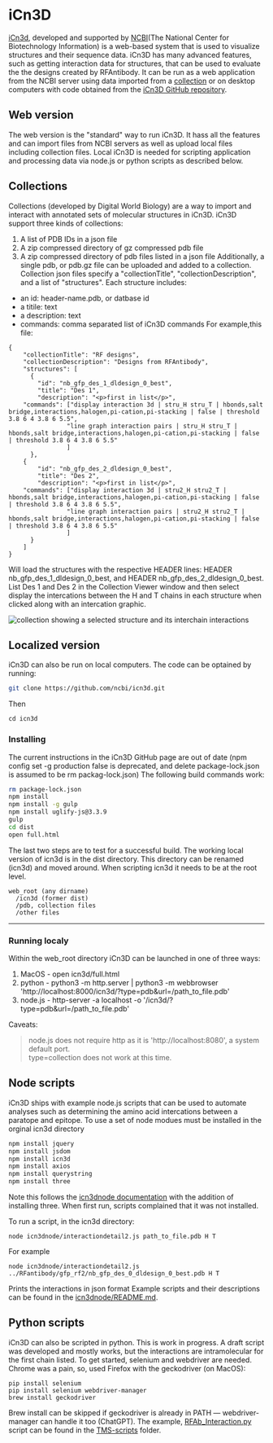 # iCn3D
[iCn3d](https://www.ncbi.nlm.nih.gov/Structure/icn3d/), developed and supported by [NCBI](https://www.ncbi.nlm.nih.gov/)(The National Center for Biotechnology Information) is a web-based system that is used to visualize structures and their sequence data. iCn3D has many advanced features, such as getting interaction data for structures, that can be used to evaluate the the designs created by RFAntibody. It can be run as a web application from the NCBI server using data imported from a [collection](#collections) or on desktop computers with code obtained from the [iCn3D GitHub repository](https://github.com/ncbi/icn3d).

## Web version
The web version is the "standard" way to run iCn3D. It hass all the features and can import files from NCBI servers as well as upload local files including collection files. Local iCn3D is needed for scripting application and processing data via node.js or python scripts as described below. 

## Collections
Collections (developed by Digital World Biology) are a way to import and interact with annotated sets of molecular structures in iCn3D. iCn3D support three kinds of collections:
1. A list of PDB IDs in a json file
2. A zip compressed directory of gz compressed pdb file
3. A zip compressed directory of pdb files listed in a json file
Additionally, a single pdb, or pdb.gz file can be uploaded and added to a collection.
Collection json files specify a "collectionTitle", "collectionDescription", and a list of "structures". Each structure includes:
- an id: header-name.pdb, or datbase id
- a titile: text
- a description: text
- commands: comma separated list of iCn3D commands
For example,this file:
```
{
	"collectionTitle": "RF designs",
	"collectionDescription": "Designs from RFAntibody",
	"structures": [
	  {
		"id": "nb_gfp_des_1_dldesign_0_best",
		"title": "Des 1",
		"description": "<p>first in list</p>",
    "commands": ["display interaction 3d | stru_H stru_T | hbonds,salt bridge,interactions,halogen,pi-cation,pi-stacking | false | threshold 3.8 6 4 3.8 6 5.5",
                "line graph interaction pairs | stru_H stru_T | hbonds,salt bridge,interactions,halogen,pi-cation,pi-stacking | false | threshold 3.8 6 4 3.8 6 5.5"
                ]
	  },
    {
		"id": "nb_gfp_des_2_dldesign_0_best",
		"title": "Des 2",
		"description": "<p>first in list</p>",
    "commands": ["display interaction 3d | stru2_H stru2_T | hbonds,salt bridge,interactions,halogen,pi-cation,pi-stacking | false | threshold 3.8 6 4 3.8 6 5.5",
                "line graph interaction pairs | stru2_H stru2_T | hbonds,salt bridge,interactions,halogen,pi-cation,pi-stacking | false | threshold 3.8 6 4 3.8 6 5.5"
                ]
	  }
	]
}
```
Will load the structures with the respective HEADER lines: HEADER nb_gfp_des_1_dldesign_0_best, and HEADER nb_gfp_des_2_dldesign_0_best. List Des 1 and Des 2 in the Collection Viewer window and then select display the intercations between the H and T chains in each structure when clicked along with an intercation graphic.   

![collection showing a selected structure and its interchain interactions](../images/icn3d-collection.jpg?raw=true "Title")

## Localized version
iCn3D can also be run on local computers. The code can be optained by running:
```bash
git clone https://github.com/ncbi/icn3d.git
```
Then
```
cd icn3d
```
### Installing
The current instructions in the iCn3D GitHub page are out of date (npm config set -g production false is deprecated, and delete package-lock.json is assumed to be rm packag-lock.json) The following build commands work:
```bash
rm package-lock.json
npm install
npm install -g gulp
npm install uglify-js@3.3.9
gulp
cd dist
open full.html
```
The last two steps are to test for a successful build. The working local version of icn3d is in the dist directory. This directory can be renamed (icn3d) and moved around. When scripting icn3d it needs to be at the root level. 
```
web_root (any dirname)
  /icn3d (former dist)
  /pdb, collection files
  /other files
```
---
### Running localy
Within the web_root directory iCn3D can be launched in one of three ways:
1. MacOS   - open icn3d/full.html
2. python  - python3 -m http.server | python3 -m webbrowser 'http://localhost:8000/icn3d/?type=pdb&url=/path_to_file.pdb'
3. node.js - http-server -a localhost -o '/icn3d/?type=pdb&url=/path_to_file.pdb'

Caveats:
>node.js does not require http as it is 'http://localhost:8080', a system default port.  
>type=collection does not work at this time. 

## Node scripts
iCn3D ships with example node.js scripts that can be used to automate analyses such as determining the amino acid intercations between a paratope and epitope. To use a set of node modues must be installed in the orginal icn3d directory
```bash
npm install jquery
npm install jsdom
npm install icn3d
npm install axios
npm install querystring
npm install three
```
Note this follows the [icn3dnode documentation](https://github.com/ncbi/icn3d/blob/master/icn3dnode/README.md) with the addition of installing three. When first run, scripts complained that it was not installed. 

To run a script, in the icn3d directory:
```
node icn3dnode/interactiondetail2.js path_to_file.pdb H T
```
For example 
```
node icn3dnode/interactiondetail2.js ../RFantibody/gfp_rf2/nb_gfp_des_0_dldesign_0_best.pdb H T
```
Prints the interactions in json format
Example scripts and their descriptions can be found in the [icn3dnode/README.md](https://github.com/ncbi/icn3d/blob/master/icn3dnode/README.md). 

## Python scripts
iCn3D can also be scripted in python. This is work in progress. A draft script was developed and mostly works, but the interactions are intramolecular for the first chain listed. To get started, selenium and webdriver are needed. Chrome was a pain, so, used Firefox with the geckodriver (on MacOS):
```
pip install selenium
pip install selenium webdriver-manager
brew install geckodriver
```
Brew install can be skipped if geckodriver is already in PATH — webdriver-manager can handle it too (ChatGPT).
The example, [RFAb_Interaction.py](/TMS-scripts/RFAb_Interaction.py) script can be found in the [TMS-scripts](/TMS-scripts) folder. 



